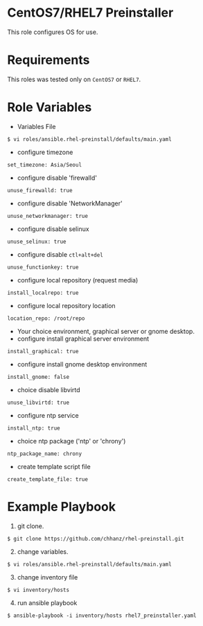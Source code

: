 # CentOS7/RHEL7 Preinstaller
This role configures OS for use.

# Requirements
This roles was tested only on `CentOS7` or `RHEL7`.

# Role Variables
* Variables File 
```
$ vi roles/ansible.rhel-preinstall/defaults/main.yaml
```

* configure timezone
```
set_timezone: Asia/Seoul
```

* configure disable 'firewalld'
```
unuse_firewalld: true
```

* configure disable 'NetworkManager'
```
unuse_networkmanager: true
```

* configure disable selinux
```
unuse_selinux: true
```

* configure disable `ctl+alt+del`
```
unuse_functionkey: true
```

* configure local repository (request media)
```
install_localrepo: true
```

* configure local repository location 
```
location_repo: /root/repo
```

* Your choice environment, graphical server or gnome desktop.
* configure install graphical server environment
```
install_graphical: true
```

* configure install gnome desktop environment
```
install_gnome: false
```

* choice disable libvirtd
```
unuse_libvirtd: true
```

* configure ntp service
```
install_ntp: true
```

* choice ntp package ('ntp' or 'chrony')
```
ntp_package_name: chrony
```

* create template script file
```
create_template_file: true
```

# Example Playbook
1. git clone.
```
$ git clone https://github.com/chhanz/rhel-preinstall.git
```

2. change variables.
```
$ vi roles/ansible.rhel-preinstall/defaults/main.yaml
```

3. change inventory file
```
$ vi inventory/hosts
```

4. run ansible playbook
```
$ ansible-playbook -i inventory/hosts rhel7_preinstaller.yaml
```